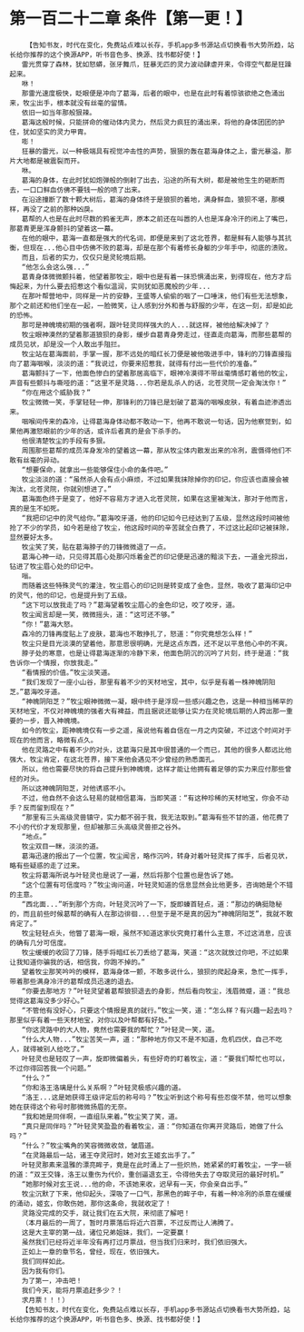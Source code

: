 # 第一百二十二章 条件【第一更！】
        【告知书友，时代在变化，免费站点难以长存，手机app多书源站点切换看书大势所趋，站长给你推荐的这个换源APP，听书音色多、换源、找书都好使！】
       雷光贯穿了森林，犹如怒蟒，张牙舞爪，狂暴无匹的灵力波动肆虐开来，令得空气都是狂躁起来。
       咻！
       那雷光速度极快，眨眼便是冲向了葛海，后者的眼中，也是在此时有着惊骇欲绝之色涌出来，牧尘出手，根本就没有丝毫的留情。
       依旧一如当年那般狠辣。
       葛海这般时候，只能拼命的催动体内灵力，然后灵力疯狂的涌出来，将他的身体团团的护住，犹如坚实的灵力甲胄。
       嘭！
       狂暴的雷光，以一种极端具有视觉冲击性的声势，狠狠的轰在葛海身体之上，雷光暴溢，那片大地都是被震裂而开。
       咻。
       葛海的身体，在此时犹如炮弹般的倒射了出去，沿途的所有大树，都是被他生生的砸断而去，一口口鲜血仿佛不要钱一般的喷了出来。
       在沿途撞断了数十颗大树后，葛海的身体终于是狼狈的着地，满身鲜血，狼狈不堪，那模样，再没了之前的那种凶戾。
       葛帮的人也是在此时尽数的鸦雀无声，原本之前还在叫嚣的人也是浑身冷汗的闭上了嘴巴，那葛青更是浑身颤抖的望着这一幕。
       在他的眼中，葛海一直都是强大的代名词，即便是来到了这北苍界，都是鲜有人能够与其抗衡，但现在...他心目中仿佛不败的葛海，却是在那个有着修长身躯的少年手中，彻底的溃败。
       而且，后者的实力，仅仅只是灵轮境后期。
       “他怎么会这么强...”
       葛青身体微微颤抖着，他望着那牧尘，眼中也是有着一抹恐惧涌出来，到得现在，他方才后悔起来，为什么要去招惹这个看似温润，实则犹如恶魔般的少年...
       在那叶帮营地中，同样是一片的安静，王盛等人偷偷的咽了一口唾沫，他们有些无法想象，那个之前还和他们坐在一起，一脸微笑，让人感到分外和善与舒服的少年，在这一刻，却是如此的恐怖。
       那可是神魄境初期的强者啊，跟叶轻灵同样强大的人...就这样，被他给解决掉了？
       牧尘眼神漠然的望着那道狼狈的身影，缓步自葛青身旁走过，径直走向葛海，而那些葛帮的成员见状，却是没一个人敢出手阻拦。
       牧尘站在葛海面前，手掌一握，那不远处的暗红长刀便是被他吸进手中，锋利的刀锋直接指向了葛海咽喉，淡淡的道：“我说过，你要来招惹我，就得有付出一些代价的准备。”
       葛海颤抖了一下，他面色惨白的望着那居高临下，眼神冷漠得不带丝毫情感盯着他的牧尘，声音有些颤抖与嘶哑的道：“这里不是灵路...你若是乱杀人的话，北苍灵院一定会淘汰你！”
       “你在用这个威胁我？”
       牧尘微微一笑，手掌轻轻一伸，那锋利的刀锋已是划破了葛海的咽喉皮肤，有着血迹渗透出来。
       咽喉间传来的森冷，让得葛海身体动都不敢动一下，他再不敢说一句话，因为他察觉到，如果他再激怒眼前的少年的话，或许后者真的是会下杀手的。
       他很清楚牧尘的手段有多狠。
       周围那些葛帮的成员浑身发冷的望着这一幕，那从牧尘体内散发出来的冷冽，震慑得他们不敢有丝毫的异动。
       “想要保命，就拿出一些能够保住小命的条件吧。”
       牧尘淡淡的道：“虽然杀人会有点小麻烦，不过如果我抹除掉你的印记，你应该也直接会被淘汰，北苍灵院，你就别想进了。”
       葛海面色终于是变了，他好不容易方才进入北苍灵院，如果在这里被淘汰，那对于他而言，真的是生不如死。
       “我把印记中的灵气给你。”葛海咬牙道，他的印记如今已经达到了五级，显然这段时间被他抢了不少的学员，如今若是给了牧尘，他这段时间的辛苦就全白费了，不过这比起印记被抹除，显然要好太多。
       牧尘笑了笑，贴在葛海脖子的刀锋微微退了一点。
       葛海心神一动，只见得其眉心处那闪烁着金芒的印记便是迅速的黯淡下去，一道金光掠出，钻进了牧尘眉心处的印记中。
       嗡。
       而随着这些特殊灵气的灌注，牧尘眉心的印记则是转变成了金色，显然，吸收了葛海印记中的灵气，他的印记，也是提升到了五级。
       “这下可以放我走了吗？”葛海望着牧尘眉心的金色印记，咬了咬牙，道。
       牧尘闻言却是一笑，微微摇头，道：“这可还不够。”
       “你！”葛海大怒。
       森冷的刀锋再度贴上了皮肤，葛海也不敢挣扎了，怒道：“你究竟想怎么样！”
       牧尘只是目光淡漠的望着他，那意思很明确，光是这点东西，还不足以平息他心中的不爽。
       脖子处的寒意，也是让得葛海逐渐的冷静下来，他面色阴沉的沉吟了片刻，终于是道：“我告诉你一个情报，你放我走。”
       “看情报的价值。”牧尘淡笑道。
       “我们发现了一座小山谷，那里有着不少的天材地宝，其中，似乎是有着一株神魄阴阳芝。”葛海咬牙道。
       “神魄阴阳芝？”牧尘眼神微微一凝，眼中终于是浮现一些感兴趣之色，这是一种相当稀罕的天材地宝，不仅对神魄境的强者大有裨益，而且据说还能够让实力在灵轮境后期的人跨出那一重要的一步，晋入神魄境。
       如今的牧尘，距神魄境仅有一步之遥，虽说他有着自信在一月之内突破，不过这个时间对于现在的他而言，略微有点久。
       他在灵路之中有着不少的对头，这葛海只是其中很普通的一个而已，其他的很多人都远比他强大，牧尘肯定，在这北苍界，接下来他会遇见不少曾经的熟悉面孔。
       所以，他也需要尽快的将自己提升到神魄境，这样才能让他拥有着足够的实力来应付那些曾经的对头。
       所以这神魄阴阳芝，对他诱惑不小。
       不过，他自然不会这么轻易的就相信葛海，当即笑道：“有这种珍稀的天材地宝，你会不动手？反而留到现在？”
       “那里有三头高级灵兽镇守，实力都不弱于我，我无法取到。”葛海有些不甘的道，他花费了不小的代价才发现那里，但却被那三头高级灵兽拒之谷外。
       “地点。”
       牧尘双目一眯，淡淡的道。
       葛海迅速的报出了一个位置，牧尘闻言，略作沉吟，转身对着叶轻灵挥了挥手，后者见状，略有些疑惑的走了过来。
       牧尘将葛海所说与叶轻灵也是说了一遍，然后将那个位置也是告诉了她。
       “这个位置有可信度吗？”牧尘询问道，叶轻灵知道的信息显然会比他更多，咨询她是个不错的主意。
       “西北面...”听到那个方向，叶轻灵沉吟了一下，旋即螓首轻点，道：“那边的确挺隐秘的，而且前些时候葛帮的确有人在那边徘徊...但至于是不是真的因为“神魄阴阳芝”，我就不敢肯定了。”
       牧尘轻轻点头，他瞥了葛海一眼，虽然不知道这家伙究竟打着什么主意，不过这消息，应该的确有几分可信度。
       牧尘缓缓的收回了刀锋，随手将暗红长刀丢给了葛海，笑道：“这次就放过你吧，不过如果让我知道你骗我的话，相信我，你跑不掉的。”
       望着牧尘那笑吟吟的模样，葛海身体一颤，不敢多说什么，狼狈的爬起身来，急忙一挥手，带着那些满身冷汗的葛帮成员迅速的退去。
       “你要去那地方？”叶轻灵望着葛帮狼狈退去的身影，然后看向牧尘，浅眉微蹙，道：“我总觉得这葛海没多少好心。”
       “不管他有没好心，只要这个情报是真的就行。”牧尘一笑，道：“怎么样？有兴趣一起去吗？那里似乎有着一些天材地宝，对你以及叶帮都有好处。”
       “你这灵路中的大人物，竟然也需要我的帮忙？”叶轻灵一笑，道。
       “什么大人物...”牧尘苦笑一声，道：“那种地方你又不是不知道，危机四伏，自己不吃人，就得被别人给吃了。”
       叶轻灵也是轻叹了一声，旋即微偏着头，有些好奇的盯着牧尘，道：“要我们帮忙也可以，不过你得回答我一个问题。”
       “什么？”
       “你和洛王洛璃是什么关系啊？”叶轻灵极感兴趣的道。
       “洛王...这是她获得王级评定后的称号吗？”牧尘听到这个称号有些忍俊不禁，他可以想象她在获得这个称号时那微微扬眉的无奈。
       “我和她是同伴啊，一直组队来着。”牧尘笑了笑，道。
       “真只是同伴吗？”叶轻灵笑盈盈的看着牧尘，道：“你知道在你离开灵路后，她做了什么吗？”
       “什么？”牧尘嘴角的笑容微微收敛，皱眉道。
       “在灵路最后一站，诸王夺灵冠时，她对玄王姬玄出手了。”
       叶轻灵那素来温雅的漂亮眸子，竟是在此时涌上了一些炽热，她紧紧的盯着牧尘，一字一顿的道：“双王交锋，洛王以重伤为代价，重创逼退玄王，令得他失去了夺取灵冠的最好时机。”
       “她那时候对玄王说...他的命，不该她来收，迟早有一天，你会亲自出手。”
       牧尘沉默了下来，他仰起头，深吸了一口气，那黑色的眸子中，有着一种冷冽的杀意在缓缓的涌动，姬玄，你敢伤她，那你这条命，我就收定了！
       灵路没完成的交手，就让我们在五大院，来彻底了解吧！
       （本月最后的一周了，暂时月票落后将近六百票，不过反而让人沸腾了。
       这是大主宰的第一战，诸位兄弟姐妹，我们，一定要赢！
       虽然我们已经将近半年没有再打过月票战，但当我们归来时，我们依旧强大。
       正如上一章的章节名，曾经，现在，依旧强大。
       我们同样如此。
       因为我有你们。
       为了第一，冲击吧！
       我们今天，能将月票追赶多少？！
       求月票！！！）
       【告知书友，时代在变化，免费站点难以长存，手机app多书源站点切换看书大势所趋，站长给你推荐的这个换源APP，听书音色多、换源、找书都好使！】